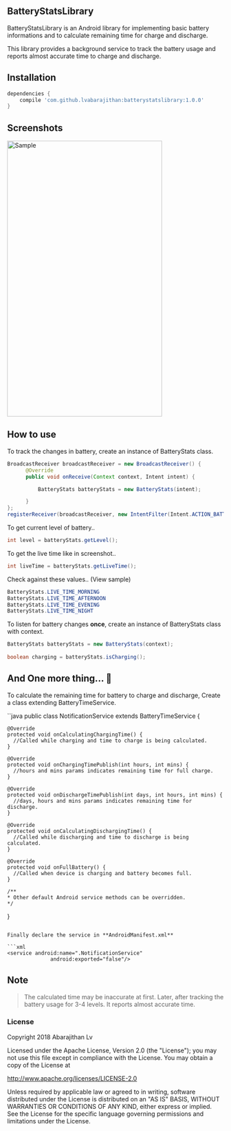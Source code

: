 ## BatteryStatsLibrary

BatteryStatsLibrary is an Android library for implementing basic battery informations and to calculate remaining time for charge and discharge.

This library provides a background service to track the battery usage and reports almost accurate time to charge and discharge.

## Installation

```gradle
dependencies {
    compile 'com.github.lvabarajithan:batterystatslibrary:1.0.0'
}
```

## Screenshots

<img src="https://github.com/lvabarajithan/BatteryStatsLibrary/blob/master/sample.png" alt="Sample" width="360" height="640">

## How to use

To track the changes in battery, create an instance of BatteryStats class.

```java
BroadcastReceiver broadcastReceiver = new BroadcastReceiver() {
      @Override
      public void onReceive(Context context, Intent intent) {

          BatteryStats batteryStats = new BatteryStats(intent);

      }
};
registerReceiver(broadcastReceiver, new IntentFilter(Intent.ACTION_BATTERY_CHANGED));
```

To get current level of battery..

```java
int level = batteryStats.getLevel();
```

To get the live time like in screenshot..

```java
int liveTime = batteryStats.getLiveTime();
```

Check against these values.. (View sample)

```java
BatteryStats.LIVE_TIME_MORNING
BatteryStats.LIVE_TIME_AFTERNOON
BatteryStats.LIVE_TIME_EVENING
BatteryStats.LIVE_TIME_NIGHT
```

To listen for battery changes **once**, create an instance of BatteryStats class with context.

```java
BatteryStats batteryStats = new BatteryStats(context);
  
boolean charging = batteryStats.isCharging();
```

## And One more thing... 👻

To calculate the remaining time for battery to charge and discharge, Create a class extending BatteryTimeService.

``java
public class NotificationService extends BatteryTimeService {

    @Override
    protected void onCalculatingChargingTime() {
      //Called while charging and time to charge is being calculated.
    }
    
    @Override
    protected void onChargingTimePublish(int hours, int mins) {
      //hours and mins params indicates remaining time for full charge.
    }

    @Override
    protected void onDischargeTimePublish(int days, int hours, int mins) {
      //days, hours and mins params indicates remaining time for discharge.
    }

    @Override
    protected void onCalculatingDischargingTime() {
      //Called while discharging and time to discharge is being calculated.
    }

    @Override
    protected void onFullBattery() {
      //Called when device is charging and battery becomes full.
    }
    
    /**
    * Other default Android service methods can be overridden.
    */
    
}
```

Finally declare the service in **AndroidManifest.xml**

```xml
<service android:name=".NotificationService" 
              android:exported="false"/>
```

## Note

>The calculated time may be inaccurate at first. Later, after tracking the battery usage for 3-4 levels.
>It reports almost accurate time.

### License

Copyright 2018 Abarajithan Lv

Licensed under the Apache License, Version 2.0 (the "License");
you may not use this file except in compliance with the License.
You may obtain a copy of the License at

http://www.apache.org/licenses/LICENSE-2.0

Unless required by applicable law or agreed to in writing, software
distributed under the License is distributed on an "AS IS" BASIS,
WITHOUT WARRANTIES OR CONDITIONS OF ANY KIND, either express or implied.
See the License for the specific language governing permissions and
limitations under the License.
